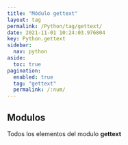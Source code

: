 ```yaml
---
title: "Módulo gettext"
layout: tag
permalink: /Python/tag/gettext/
date: 2021-11-01 10:24:03.976804
key: Python.gettext
sidebar: 
  nav: python
aside: 
  toc: true
pagination: 
  enabled: true
  tag: "gettext"
  permalink: /:num/
---
```


<h2>Modulos</h2>
Todos los elementos del modulo <strong>gettext</strong>
